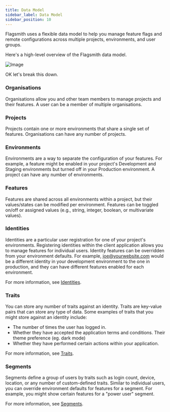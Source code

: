 ```yaml
---
title: Data Model
sidebar_label: Data Model
sidebar_position: 10
---
```


Flagsmith uses a flexible data model to help you manage feature flags and remote configurations across multiple projects, environments, and user groups.

Here's a high-level overview of the Flagsmith data model. 

![Image](/img/flagsmith-model.svg)

OK let's break this down.

### Organisations
Organisations allow you and other team members to manage projects and their features. A user can be a member of multiple organisations.

### Projects
Projects contain one or more environments that share a single set of features. Organisations can have any number of projects.

### Environments
Environments are a way to separate the configuration of your features. For example, a feature might be enabled in your project's Development and Staging environments but turned off in your Production environment. A project can have any number of environments.

### Features
Features are shared across all environments within a project, but their values/states can be modified per environment. Features can be toggled on/off or assigned values (e.g., string, integer, boolean, or multivariate values).

### Identities
Identities are a particular user registration for one of your project's environments. Registering identities within the client application allows you to manage features for individual users. Identity features can be overridden from your environment defaults. For example, joe@yourwebsite.com would be a different identity in your development environment to the one in production, and they can have different features enabled for each environment.

For more information, see [Identities](/basic-features/managing-identities).

### Traits
You can store any number of traits against an identity. Traits are key-value pairs that can store any type of data. Some examples of traits that you might store against an identity include:
- The number of times the user has logged in.
- Whether they have accepted the application terms and conditions.
Their theme preference (eg. dark mode)
- Whether they have performed certain actions within your application.

For more information, see [Traits](/basic-features/managing-identities.md#identity-traits).

### Segments
Segments define a group of users by traits such as login count, device, location, or any number of custom-defined traits. Similar to individual users, you can override environment defaults for features for a segment. For example, you might show certain features for a "power user" segment.

For more information, see [Segments](/basic-features/segments.md).
